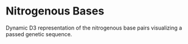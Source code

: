 Nitrogenous Bases
=================

Dynamic D3 representation of the nitrogenous base pairs visualizing a passed
genetic sequence.
